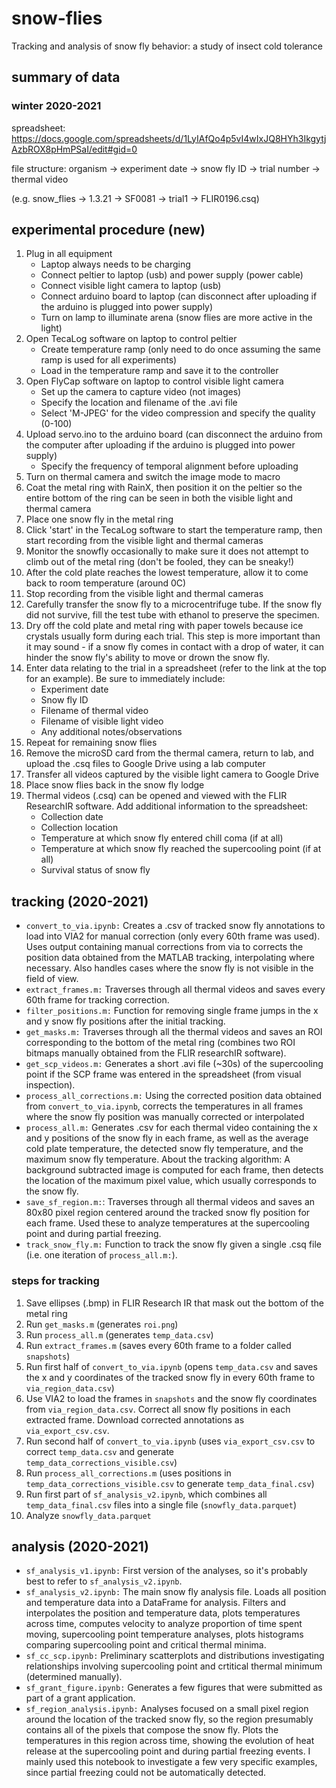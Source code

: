# snow-flies
Tracking and analysis of snow fly behavior: a study of insect cold tolerance

## summary of data 
### winter 2020-2021
spreadsheet: https://docs.google.com/spreadsheets/d/1LyIAfQo4p5vI4wIxJQ8HYh3IkgytjAzbROX8pHmPSaI/edit#gid=0

file structure: organism -> experiment date -> snow fly ID -> trial number -> thermal video

(e.g. snow_flies -> 1.3.21 -> SF0081 -> trial1 -> FLIR0196.csq) 

## experimental procedure (new)

1. Plug in all equipment 
   * Laptop always needs to be charging
   * Connect peltier to laptop (usb) and power supply (power cable)
   * Connect visible light camera to laptop (usb)
   * Connect arduino board to laptop (can disconnect after uploading if the arduino is plugged into power supply)
   * Turn on lamp to illuminate arena (snow flies are more active in the light)
2. Open TecaLog software on laptop to control peltier
   * Create temperature ramp (only need to do once assuming the same ramp is used for all experiments)
   * Load in the temperature ramp and save it to the controller
3. Open FlyCap software on laptop to control visible light camera
   * Set up the camera to capture video (not images)
   * Specify the location and filename of the .avi file
   * Select 'M-JPEG' for the video compression and specify the quality (0-100)
4. Upload servo.ino to the arduino board (can disconnect the arduino from the computer after uploading if the arduino is plugged into power supply)
   * Specify the frequency of temporal alignment before uploading
5. Turn on thermal camera and switch the image mode to macro
6. Coat the metal ring with RainX, then position it on the peltier so the entire bottom of the ring can be seen in both the visible light and thermal camera
7. Place one snow fly in the metal ring 
8. Click 'start' in the TecaLog software to start the temperature ramp, then start recording from the visible light and thermal cameras
9. Monitor the snowfly occasionally to make sure it does not attempt to climb out of the metal ring (don't be fooled, they can be sneaky!)
10. After the cold plate reaches the lowest temperature, allow it to come back to room temperature (around 0C)
11. Stop recording from the visible light and thermal cameras
12. Carefully transfer the snow fly to a microcentrifuge tube. If the snow fly did not survive, fill the test tube with ethanol to preserve the specimen.
13. Dry off the cold plate and metal ring with paper towels because ice crystals usually form during each trial. This step is more important than it may sound - if a snow fly comes in contact with a drop of water, it can hinder the snow fly's ability to move or drown the snow fly. 
14. Enter data relating to the trial in a spreadsheet (refer to the link at the top for an example). Be sure to immediately include: 
    * Experiment date
    * Snow fly ID
    * Filename of thermal video
    * Filename of visible light video
    * Any additional notes/observations
15. Repeat for remaining snow flies
16. Remove the microSD card from the thermal camera, return to lab, and upload the .csq files to Google Drive using a lab computer
17. Transfer all videos captured by the visible light camera to Google Drive
18. Place snow flies back in the snow fly lodge 
19. Thermal videos (.csq) can be opened and viewed with the FLIR ResearchIR software. Add additional information to the spreadsheet: 
    * Collection date
    * Collection location
    * Temperature at which snow fly entered chill coma (if at all)
    * Temperature at which snow fly reached the supercooling point (if at all)
    * Survival status of snow fly

## tracking (2020-2021) 
* ```convert_to_via.ipynb:``` Creates a .csv of tracked snow fly annotations to load into VIA2 for manual correction (only every 60th frame was used). Uses output containing manual corrections from via to corrects the position data obtained from the MATLAB tracking, interpolating where necessary. Also handles cases where the snow fly is not visible in the field of view.
* ```extract_frames.m:``` Traverses through all thermal videos and saves every 60th frame for tracking correction.
* ```filter_positions.m:``` Function for removing single frame jumps in the x and y snow fly positions after the initial tracking.
* ```get_masks.m:``` Traverses through all the thermal videos and saves an ROI corresponding to the bottom of the metal ring (combines two ROI bitmaps manually obtained from the FLIR researchIR software).
* ```get_scp_videos.m:``` Generates a short .avi file (~30s) of the supercooling point if the SCP frame was entered in the spreadsheet (from visual inspection). 
* ```process_all_corrections.m:``` Using the corrected position data obtained from ```convert_to_via.ipynb```, corrects the temperatures in all frames where the snow fly position was manually corrected or interpolated 
* ```process_all.m:``` Generates .csv for each thermal video containing the x and y positions of the snow fly in each frame, as well as the average cold plate temperature, the detected snow fly temperature, and the maximum snow fly temperature. About the tracking algorithm: A background subtracted image is computed for each frame, then detects the location of the maximum pixel value, which usually corresponds to the snow fly. 
* ```save_sf_region.m:```: Traverses through all thermal videos and saves an 80x80 pixel region centered around the tracked snow fly position for each frame. Used these to analyze temperatures at the supercooling point and during partial freezing.
* ```track_snow_fly.m:``` Function to track the snow fly given a single .csq file (i.e. one iteration of ```process_all.m:```). 

### steps for tracking 
1. Save ellipses (.bmp) in FLIR Research IR that mask out the bottom of the metal ring
2. Run ```get_masks.m``` (generates ```roi.png```)
3. Run ```process_all.m``` (generates ```temp_data.csv```)
4. Run ```extract_frames.m``` (saves every 60th frame to a folder called ```snapshots```)
5. Run first half of ```convert_to_via.ipynb``` (opens ```temp_data.csv``` and saves the x and y coordinates of the tracked snow fly in every 60th frame to ```via_region_data.csv```)
6. Use VIA2 to load the frames in ```snapshots``` and the snow fly coordinates from ```via_region_data.csv```. Correct all snow fly positions in each extracted frame. Download corrected annotations as ```via_export_csv.csv```.
7. Run second half of ```convert_to_via.ipynb``` (uses ```via_export_csv.csv``` to correct ```temp_data.csv``` and generate ```temp_data_corrections_visible.csv```)
8. Run ```process_all_corrections.m``` (uses positions in ```temp_data_corrections_visible.csv``` to generate ```temp_data_final.csv```)
9. Run first part of ```sf_analysis_v2.ipynb```, which combines all ```temp_data_final.csv``` files into a single file (```snowfly_data.parquet```)
10. Analyze ```snowfly_data.parquet```

## analysis (2020-2021)
* ```sf_analysis_v1.ipynb:``` First version of the analyses, so it's probably best to refer to ```sf_analysis_v2.ipynb```. 
* ```sf_analysis_v2.ipynb:``` The main snow fly analysis file. Loads all position and temperature data into a DataFrame for analysis. Filters and interpolates the position and temperature data, plots temperatures across time, computes velocity to analyze proportion of time spent moving, supercooling point temperature analyses, plots histograms comparing supercooling point and critical thermal minima.
* ```sf_cc_scp.ipynb:``` Preliminary scatterplots and distributions investigating relationships involving supercooling point and crtitical thermal minimum (determined manually). 
* ```sf_grant_figure.ipynb:``` Generates a few figures that were submitted as part of a grant application. 
* ```sf_region_analysis.ipynb:``` Analyses focused on a small pixel region around the location of the tracked snow fly, so the region presumably contains all of the pixels that compose the snow fly. Plots the temperatures in this region across time, showing the evolution of heat release at the supercooling point and during partial freezing events. I mainly used this notebook to investigate a few very specific examples, since partial freezing could not be automatically detected.
